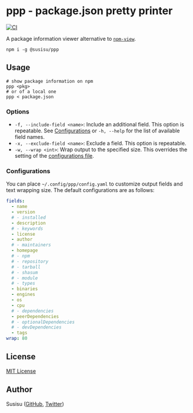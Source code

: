 # ppp - package.json pretty printer
[![CI](https://github.com/susisu/ppp/workflows/CI/badge.svg)](https://github.com/susisu/ppp/actions?query=workflow%3ACI)

A package information viewer alternative to [`npm-view`](https://docs.npmjs.com/cli/view.html).

``` shell
npm i -g @susisu/ppp
```

## Usage
``` shell
# show package information on npm
ppp <pkg>
# or of a local one
ppp < package.json
```

### Options
- `-f, --include-field <name>`: Include an additional field. This option is repeatable. See [Configurations](#configurations) or `-h, --help` for the list of available field names.
- `-x, --exclude-field <name>`: Exclude a field. This option is repeatable.
- `-w, --wrap <int>`: Wrap output to the specified size. This overrides the setting of the [configurations file](#configurations).

### Configurations
You can place `~/.config/ppp/config.yaml` to customize output fields and text wrapping size. The default configurations are as follows:

``` yaml
fields:
  - name
  - version
  # - installed
  - description
  # - keywords
  - license
  - author
  # - maintainers
  - homepage
  # - npm
  # - repository
  # - tarball
  # - shasum
  # - module
  # - types
  - binaries
  - engines
  - os
  - cpu
  # - dependencies
  - peerDependencies
  # - optionalDependencies
  # - devDependencies
  - tags
wrap: 80
```

## License
[MIT License](http://opensource.org/licenses/mit-license.php)

## Author
Susisu ([GitHub](https://github.com/susisu), [Twitter](https://twitter.com/susisu2413))
